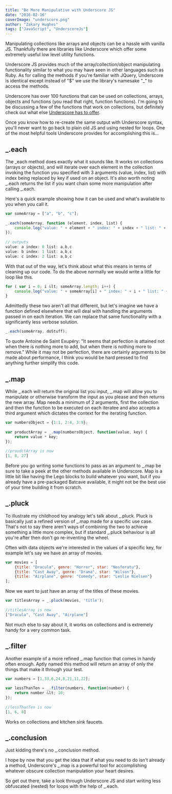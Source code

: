 ```yaml
---
title: "Be More Manipulative with Underscore JS"
date: "2016-02-16"
coverImage: "underscore.png"
author: "Zakary Hughes"
tags: ["JavaScript", "UnderscoreJs"]
---
```


Manipulating collections like arrays and objects can be a hassle with vanilla JS. Thankfully there are libraries like Underscore which offer some extremely useful low level utility functions.

Underscore JS provides much of the array/collection/object manipulating functionality similar to what you may have seen in other languages such as Ruby. As for calling the methods if you're familiar with JQuery, Underscore is identical except instead of "$" we use the library's namesake "\_" to access the methods.

Underscore has over 100 functions that can be used on collections, arrays, objects and functions (you read that right, function functions). I'm going to be discussing a few of the functions that work on collections, but definitely check out what else [Underscore has to offer](http://underscorejs.org/).

Once you know how to re-create the same output with Underscore syntax, you'll never want to go back to plain old JS and using nested for loops. One of the most helpful tools Underscore provides for accomplishing this is...

## \_.each

The \_each method does exactly what it sounds like. It works on collections (arrays or objects), and will iterate over each element in the collection invoking the function you specified with 3 arguments (value, index, list) with index being replaced by key if used on an object. It's also worth noting \_.each returns the list if you want chain some more manipulation after calling \_.each.

Here's a quick example showing how it can be used and what's available to you when you call it.

```javascript
var someArray = ["a", "b", "c"];
 
_.each(someArray, function (element, index, list) {
    console.log("value: " + element + " index: " + index + " list: " + list)
});
 
// outputs
value: a index: 0 list: a,b,c
value: b index: 1 list: a,b,c
value: c index: 2 list: a,b,c
```

With that out of the way, let's think about what this means in terms of cleaning up our code. To do the above normally we would write a little for loop like this.

```javascript
for ( var i = 0; i &lt; someArray.length; i++) {
    console.log("value: " + someArray[i] + " index: " + i + " list: " + someArray);
}
```  
Admittedly these two aren't all that different, but let's imagine we have a function defined elsewhere that will deal with handling the arguments passed in on each iteration. We can replace that same functionality with a significantly less verbose solution.

```javascript
_.each(someArray, doStuff);
```  
  
To quote Antoine de Saint Exupéry: "It seems that perfection is attained not when there is nothing more to add, but when there is nothing more to remove." While it may not be perfection, there are certainly arguments to be made about performance, I think you would be hard pressed to find anything further simplify this code.

## \_.map

While \_.each will return the original list you input, \_.map will allow you to manipulate or otherwise transform the input as you please and then returns the new array. Map needs a minimum of 2 arguments, first the collection and then the function to be executed on each iteratee and also accepts a third argument which dictates the context for the iterating function.

```javascript
var numbersObject = {1:1, 2:4, 3:9};
 
var productArray = _.map(numbersObject, function(value, key) {
    return value * key;
});
 
//proudctArray is now
[1, 8, 27]
```  

Before you go writing some functions to pass as an argument to \_.map be sure to take a peek at the other methods available in Underscore. Map is a little bit like having the Lego blocks to build whatever you want, but if you already have a pre-packaged Batcave available, it might not be the best use of your time building it from scratch.

## \_.pluck

To illustrate my childhood toy analogy let's talk about \_.pluck. Pluck is basically just a refined version of \_.map made for a specific use case. That's not to say there aren't ways of combining the two to achieve something a little more complex, but if standard \_.pluck behaviour is all you're after then don't go re-inventing the wheel.

Often with data objects we're interested in the values of a specific key, for example let's say we have an array of movies.

```javascript
var movies = [
    {title: "Dracula", genre: "Horror", star: "Nosferatu"},
    {title: "Cast Away", genre: "Drama", star: "Wilson"},
    {title: "Airplane", genre: "Comedy", star: "Leslie Nielsen"}
];
```  

Now we want to just have an array of the titles of these movies.

```javascript
var titlesArray = _.pluck(movies, 'title');
 
//titlesArray is now
["Dracula", "Cast Away", "Airplane"]
```  
  
Not much else to say about it, it works on collections and is extremely handy for a very common task.

## \_.filter

Another example of a more refined \_.map function that comes in handy often enough. Aptly named this method will return an array of only the things that make it through your test.

```javascript
var numbers = [1,33,6,24,8,21,11,22];
 
var lessThanTen = _.filter(numbers, function(number) {
    return number &lt; 10;
});
 
//lessThanTen is now
[1, 6, 8]
```  
Works on collections and kitchen sink faucets.

## \_.conclusion

Just kidding there's no \_.conclusion method.

I hope by now that you get the idea that if what you need to do isn't already a method, Underscore's \_.map is a powerful tool for accomplishing whatever obscure collection manipulation your heart desires.

So get out there, take a look through Underscore JS and start writing less obfuscated (nested) for loops with the help of \_.each.
